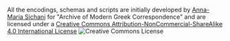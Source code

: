 
All the encodings, schemas and scripts are initially developed by <a href="mailto:annasixani@gmail.com">Anna-Maria Sichani</a> for "Archive of Modern Greek Correspondence" and are licensed under a <a rel="license" href="http://creativecommons.org/licenses/by-nc-sa/4.0/">Creative Commons Attribution-NonCommercial-ShareAlike 4.0 International License</a> <lb/><img alt="Creative Commons License" style="border-width:0" src="https://i.creativecommons.org/l/by-nc-sa/4.0/88x31.png" />
